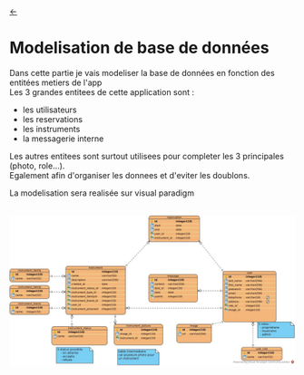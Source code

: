 
<link rel="stylesheet" href="style.css"/>

[<span class="icon-big">&#8592;</span>](./2-analyse.md)


# Modelisation de base de données

Dans cette partie je vais modeliser la base de données en fonction des entitées metiers de l'app<br>
Les 3 grandes entitees de cette application sont :
- les utilisateurs
- les reservations 
- les instruments
- la messagerie interne

Les autres entitees sont surtout utilisees pour completer les 3 principales (photo, role...).<br>
Egalement afin d'organiser les donnees et d'eviter les doublons.<br>

La modelisation sera realisée sur visual paradigm<br>


<br>

<img src="./database/play-my-house.jpg" class="img-center">